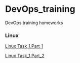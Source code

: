 # DevOps_training
DevOps training homeworks

### Linux

[Linux Task_1.Part_1 ](linux/task_1/part_1/README.md)

[Linux Task_1.Part_2 ](linux/task_1/part_2/README.md)
